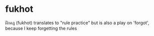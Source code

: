 # fukhot
ฝึกคฎ (fukhot) translates to "rule practice"
but is also a play on 'forgot', because I keep forgetting the rules
